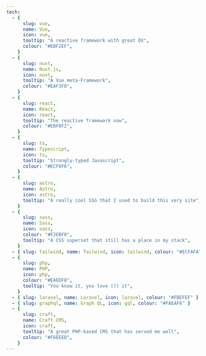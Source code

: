 ```yaml
---
tech:
  - {
      slug: vue,
      name: Vue,
      icon: vue,
      tooltip: "A reactive framework with great DX",
      colour: "#EBF2EF",
    }
  - {
      slug: nuxt,
      name: Nuxt.js,
      icon: nuxt,
      tooltip: "A Vue meta-Framework",
      colour: "#EAF3F0",
    }
  - {
      slug: react,
      name: React,
      icon: react,
      tooltip: "The reactive framework now",
      colour: "#EBF0F2",
    }
  - {
      slug: ts,
      name: Typescript,
      icon: ts,
      tooltip: "Strongly-typed Javascript",
      colour: "#ECF0F6",
    }
  - {
      slug: astro,
      name: Astro,
      icon: astro,
      tooltip: "A really cool SSG that I used to build this very site",
    }
  - {
      slug: sass,
      name: Sass,
      icon: sass,
      colour: "#F2EBF0",
      tooltip: "A CSS superset that still has a place in my stack",
    }
  - { slug: tailwind, name: Tailwind, icon: tailwind, colour: "#ECFAFA" }
  - {
      slug: php,
      name: PHP,
      icon: php,
      colour: "#EAEDF8",
      tooltip: "You know it, you love (?) it",
    }
  - { slug: laravel, name: Laravel, icon: laravel, colour: "#FBEFEF" }
  - { slug: graphql, name: Graph QL, icon: gql, colour: "#FAEAF6" }
  - {
      slug: craft,
      name: Craft CMS,
      icon: craft,
      tooltip: "A great PHP-based CMS that has served me well",
      colour: "#F6EEED",
    }
---
```

